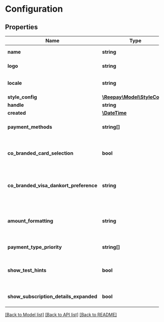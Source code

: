 # Configuration

## Properties
Name | Type | Description | Notes
------------ | ------------- | ------------- | -------------
**name** | **string** | Descriptive name for configuration | [optional] 
**logo** | **string** | Logo url. Must be hosted on a *.reepay.com domain. | [optional] 
**locale** | **string** | Locale to use if not provided when creating session. Defaults to account locale. | [optional] 
**style_config** | [**\Reepay\Model\StyleConfig**](StyleConfig.md) |  | [optional] 
**handle** | **string** |  | 
**created** | [**\DateTime**](\DateTime.md) |  | [optional] 
**payment_methods** | **string[]** | Optional lists of payment methods to use for sessions with this configuration | [optional] 
**co_branded_card_selection** | **bool** | Option to control if the cardholder should be able to choose which part of a co-branded card to use. Defaults to false. | [optional] 
**co_branded_visa_dankort_preference** | **string** | Default selected part of a co-branded Visa-Dankort if &#x60;co_branded_card_selection&#x60; enabled and cardholder makes no specific selection. | [optional] 
**amount_formatting** | **string** | How to format amount and currency: &#x60;currency_code&#x60; - with currency code, e.g. 100 USD (default), or &#x60;currency_symbol&#x60; - with symbol, e.g. $100 | [optional] 
**payment_type_priority** | **string[]** | List of payment types giving the order in the checkout | [optional] 
**show_test_hints** | **bool** | For test accounts, use this setting to control if info boxes with hints on how to perform testing should be shown in Checkout. | [optional] 
**show_subscription_details_expanded** | **bool** | A property, which shows if subscription details should be expanded in Checkout. | [optional] 

[[Back to Model list]](../../README.md#documentation-for-models) [[Back to API list]](../../README.md#documentation-for-api-endpoints) [[Back to README]](../../README.md)

